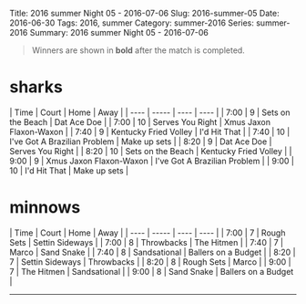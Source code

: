 Title: 2016 summer Night 05 - 2016-07-06
Slug: 2016-summer-05
Date: 2016-06-30
Tags: 2016, summer
Category: summer-2016
Series: summer-2016
Summary: 2016 summer Night 05 - 2016-07-06

> Winners are shown in **bold** after the match is completed.

sharks
=====
| Time | Court | Home | Away |
| ---- | ----- | ---- | ---- | <!-- begin table -->
| 7:00 | 9 | Sets on the Beach | Dat Ace Doe |
| 7:00 | 10 | Serves You Right | Xmus Jaxon Flaxon-Waxon |
| 7:40 | 9 | Kentucky Fried Volley | I'd Hit That |
| 7:40 | 10 | I've Got A Brazilian Problem | Make up sets |
| 8:20 | 9 | Dat Ace Doe | Serves You Right |
| 8:20 | 10 | Sets on the Beach | Kentucky Fried Volley |
| 9:00 | 9 | Xmus Jaxon Flaxon-Waxon | I've Got A Brazilian Problem |
| 9:00 | 10 | I'd Hit That | Make up sets |

<!-- end table -->
minnows
=====
| Time | Court | Home | Away |
| ---- | ----- | ---- | ---- | <!-- begin table -->
| 7:00 | 7 | Rough Sets | Settin Sideways |
| 7:00 | 8 | Throwbacks | The Hitmen |
| 7:40 | 7 | Marco | Sand Snake |
| 7:40 | 8 | Sandsational | Ballers on a Budget |
| 8:20 | 7 | Settin Sideways | Throwbacks |
| 8:20 | 8 | Rough Sets | Marco |
| 9:00 | 7 | The Hitmen | Sandsational |
| 9:00 | 8 | Sand Snake | Ballers on a Budget |

<!-- end table -->



---